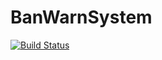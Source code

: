 # BanWarnSystem

[![Build Status](https://travis-ci.org/WolfPlaysDE/BanWarnSystem.svg)](https://travis-ci.org/WolfPlaysDE/BanWarnSystem)
